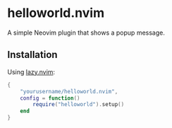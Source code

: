 # helloworld.nvim

A simple Neovim plugin that shows a popup message.

## Installation

Using [lazy.nvim](https://github.com/folke/lazy.nvim):

```lua
{
    "yourusername/helloworld.nvim",
    config = function()
        require("helloworld").setup()
    end
}

